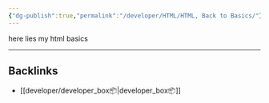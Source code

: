 ```yaml
---
{"dg-publish":true,"permalink":"/developer/HTML/HTML, Back to Basics/"}
---
```


here lies my html basics

---
## Backlinks
- [[developer/developer_box📦\|developer_box📦]]